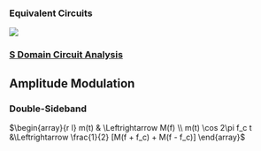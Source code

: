 ### Equivalent Circuits

![](https://drive.google.com/uc?export=view&id=10b0gtP_0GnP1O6ihj-0dCB3X_-Ip8eV7)

### [S Domain Circuit Analysis](https://drive.google.com/file/d/10qpCx57iPozB_kk4Or5t_H7e5A1IZh9P/view?usp=sharing)

## Amplitude Modulation
### Double-Sideband

$\begin{array}{r l}
m(t) & \Leftrightarrow M(f) \\
m(t) \cos 2\pi f_c t &\Leftrightarrow \frac{1}{2} [M(f + f_c) + M(f - f_c)] 
\end{array}$

